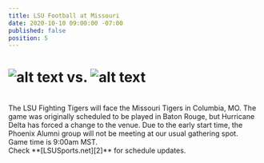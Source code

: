 ```yaml
---
title: LSU Football at Missouri
date: 2020-10-10 09:00:00 -07:00
published: false
position: 5
---
```


# ![alt text](https://lsu-phoenix-alumni.github.io/assets/img/Mizzou.png "Mizzou Tigers") vs. ![alt text](https://lsu-phoenix-alumni.github.io/assets/img/LSUTigers.png "LSU Fighting Tigers")  
<br>
The LSU Fighting Tigers will face the Missouri Tigers in Columbia, MO. The game was originally scheduled to be played in Baton Rouge, but Hurricane Delta has forced a change to the venue.  Due to the early start time, the Phoenix Alumni group will not be meeting at our usual gathering spot.  
<br>
Game time is 9:00am MST.  
<br>
Check **[LSUSports.net][2]** for schedule updates.  

[1]: https://scottsdale.rtosullivans.com/ "RTO Scottsdale website"
[2]: http://www.lsusports.net/SportSelect.dbml?SPID=2164&SPSID=27811&DB_OEM_ID=5200&_ga=2.61742444.1994479276.1565745145-1475237789.1565745143 "THE OFFICIAL SITE OF LSU ATHLETICS"